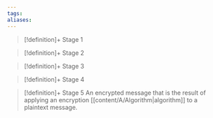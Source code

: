 ```yaml
---
tags:
aliases:
---
```


> [!definition]+ Stage 1
>

> [!definition]+ Stage 2
>

> [!definition]+ Stage 3
>

> [!definition]+ Stage 4
>

> [!definition]+ Stage 5
> An encrypted message that is the result of applying an encryption [[content/A/Algorithm|algorithm]] to a plaintext message.



